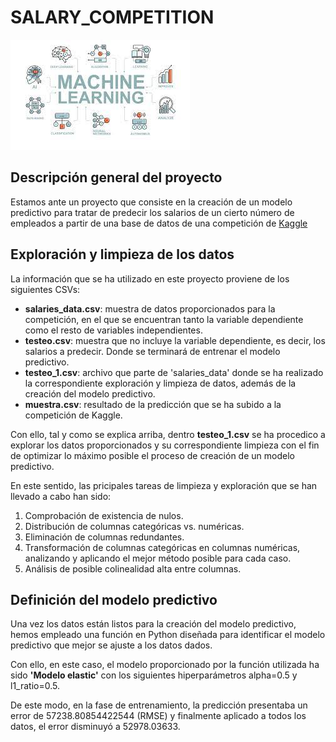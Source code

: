 # SALARY_COMPETITION

![cabecera](https://github.com/BeaZatarain/SALARY_COMPETITION_REPO/blob/main/img/descarga.jpg)

## Descripción general del proyecto

Estamos ante un proyecto que consiste en la creación de un modelo predictivo para tratar de predecir los salarios de un cierto número de empleados a partir de una base de datos de una competición de [Kaggle](https://www.kaggle.com/competitions/predict-salary-for-data-science-jobs)

## Exploración y limpieza de los datos

La información que se ha utilizado en este proyecto proviene de los siguientes CSVs:

 - **salaries_data.csv**: muestra de datos proporcionados para la competición, en el que se encuentran tanto la variable dependiente como el       resto de variables independientes.
 - **testeo.csv**: muestra que no incluye la variable dependiente, es decir, los salarios a predecir. Donde se terminará de entrenar el modelo    predictivo. 
 - **testeo_1.csv**: archivo que parte de 'salaries_data' donde se ha realizado la correspondiente exploración y limpieza de datos, además de    la creación del modelo predictivo.
 - **muestra.csv**: resultado de la predicción que se ha subido a la competición de Kaggle.
 
Con ello, tal y como se explica arriba, dentro **testeo_1.csv** se ha procedico a explorar los datos proporcionados y su correspondiente limpieza con el fin de optimizar lo máximo posible el proceso de creación de un modelo predictivo. 
 
En este sentido, las pricipales tareas de limpieza y exploración que se han llevado a cabo han sido:

  1. Comprobación de existencia de nulos. 
  2. Distribución de columnas categóricas vs. numéricas. 
  3. Eliminación de columnas redundantes. 
  4. Transformación de columnas categóricas en columnas numéricas, analizando y aplicando el mejor método posible para cada caso. 
  5. Análisis de posible colinealidad alta entre columnas. 
  
## Definición del modelo predictivo

Una vez los datos están listos para la creación del modelo predictivo, hemos empleado una función en Python diseñada para identificar el modelo predictivo que mejor se ajuste a los datos dados. 

Con ello, en este caso, el modelo proporcionado por la función utilizada ha sido **'Modelo elastic'** con los siguientes hiperparámetros alpha=0.5 y l1_ratio=0.5.

De este modo, en la fase de entrenamiento, la predicción presentaba un error de 57238.80854422544 (RMSE) y finalmente aplicado a todos los datos, el error disminuyó a 52978.03633.

  
  
 